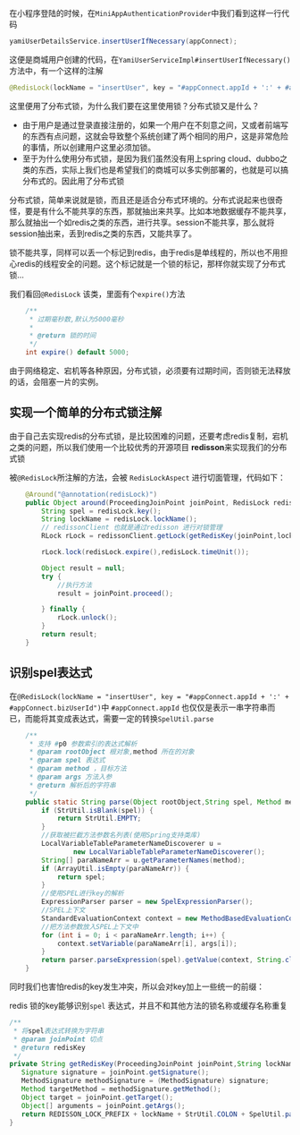 在小程序登陆的时候，在`MiniAppAuthenticationProvider`中我们看到这样一行代码

```java
yamiUserDetailsService.insertUserIfNecessary(appConnect);
```

这便是商城用户创建的代码，在`YamiUserServiceImpl#insertUserIfNecessary()`方法中，有一个这样的注解

```java
@RedisLock(lockName = "insertUser", key = "#appConnect.appId + ':' + #appConnect.bizUserId")
```

这里便用了分布式锁，为什么我们要在这里使用锁？分布式锁又是什么？

- 由于用户是通过登录直接注册的，如果一个用户在不刻意之间，又或者前端写的东西有点问题，这就会导致整个系统创建了两个相同的用户，这是非常危险的事情，所以创建用户这里必须加锁。
- 至于为什么使用分布式锁，是因为我们虽然没有用上spring cloud、dubbo之类的东西，实际上我们也是希望我们的商城可以多实例部署的，也就是可以搞分布式的。因此用了分布式锁

分布式锁，简单来说就是锁，而且还是适合分布式环境的。分布式说起来也很奇怪，要是有什么不能共享的东西，那就抽出来共享。比如本地数据缓存不能共享，那么就抽出一个如redis之类的东西，进行共享。session不能共享，那么就将session抽出来，丢到redis之类的东西，又能共享了。

锁不能共享，同样可以丢一个标记到redis，由于redis是单线程的，所以也不用担心redis的线程安全的问题。这个标记就是一个锁的标记，那样你就实现了分布式锁...

我们看回`@RedisLock` 该类，里面有个`expire()`方法

```java
    /**
     * 过期毫秒数,默认为5000毫秒
     *
     * @return 锁的时间
     */
    int expire() default 5000;
```

由于网络稳定、宕机等各种原因，分布式锁，必须要有过期时间，否则锁无法释放的话，会阻塞一片的实例。

## 实现一个简单的分布式锁注解

由于自己去实现redis的分布式锁，是比较困难的问题，还要考虑redis复制，宕机之类的问题，所以我们使用一个比较优秀的开源项目 **redisson**来实现我们的分布式锁

被`@RedisLock`所注解的方法，会被 `RedisLockAspect` 进行切面管理，代码如下：

```java
    @Around("@annotation(redisLock)")
    public Object around(ProceedingJoinPoint joinPoint, RedisLock redisLock) throws Throwable {
        String spel = redisLock.key();
        String lockName = redisLock.lockName();
        // redissonClient 也就是通过redisson 进行对锁管理
        RLock rLock = redissonClient.getLock(getRedisKey(joinPoint,lockName,spel));

        rLock.lock(redisLock.expire(),redisLock.timeUnit());

        Object result = null;
        try {
            //执行方法
            result = joinPoint.proceed();

        } finally {
            rLock.unlock();
        }
        return result;
    }
```

## 识别spel表达式

在`@RedisLock(lockName = "insertUser", key = "#appConnect.appId + ':' + #appConnect.bizUserId")`中 `#appConnect.appId` 也仅仅是表示一串字符串而已，而能将其变成表达式，需要一定的转换`SpelUtil.parse`

```java
    /**
     * 支持 #p0 参数索引的表达式解析
     * @param rootObject 根对象,method 所在的对象
     * @param spel 表达式
     * @param method ，目标方法
     * @param args 方法入参
     * @return 解析后的字符串
     */
    public static String parse(Object rootObject,String spel, Method method, Object[] args) {
        if (StrUtil.isBlank(spel)) {
            return StrUtil.EMPTY;
        }
        //获取被拦截方法参数名列表(使用Spring支持类库)
        LocalVariableTableParameterNameDiscoverer u =
                new LocalVariableTableParameterNameDiscoverer();
        String[] paraNameArr = u.getParameterNames(method);
        if (ArrayUtil.isEmpty(paraNameArr)) {
            return spel;
        }
        //使用SPEL进行key的解析
        ExpressionParser parser = new SpelExpressionParser();
        //SPEL上下文
        StandardEvaluationContext context = new MethodBasedEvaluationContext(rootObject,method,args,u);
        //把方法参数放入SPEL上下文中
        for (int i = 0; i < paraNameArr.length; i++) {
            context.setVariable(paraNameArr[i], args[i]);
        }
        return parser.parseExpression(spel).getValue(context, String.class);
    }
```

同时我们也害怕redis的key发生冲突，所以会对key加上一些统一的前缀：

redis 锁的key能够识别`spel` 表达式，并且不和其他方法的锁名称或缓存名称重复

```java
/**
 * 将spel表达式转换为字符串
 * @param joinPoint 切点
 * @return redisKey
 */
private String getRedisKey(ProceedingJoinPoint joinPoint,String lockName,String spel) {
   Signature signature = joinPoint.getSignature();
   MethodSignature methodSignature = (MethodSignature) signature;
   Method targetMethod = methodSignature.getMethod();
   Object target = joinPoint.getTarget();
   Object[] arguments = joinPoint.getArgs();
   return REDISSON_LOCK_PREFIX + lockName + StrUtil.COLON + SpelUtil.parse(target,spel, targetMethod, arguments);
}
```

